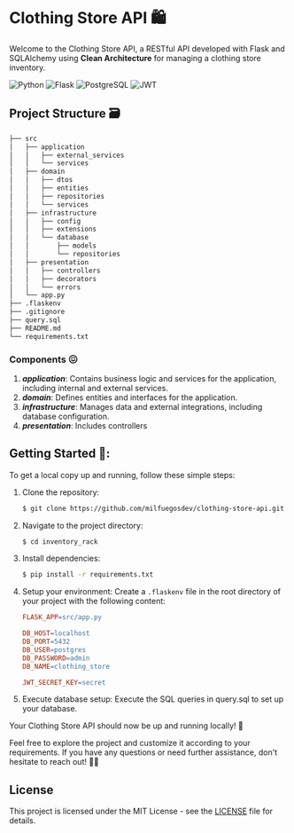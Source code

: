 
# Clothing Store API 🛍️
Welcome to the Clothing Store API, a RESTful API developed with Flask and SQLAlchemy using **Clean Architecture** for managing a clothing store inventory. 


![Python](https://img.shields.io/badge/Python-14354C?style=for-the-badge&logo=python&logoColor=white)
![Flask](https://img.shields.io/badge/Flask-000000?style=for-the-badge&logo=flask&logoColor=white)
![PostgreSQL](https://img.shields.io/badge/PostgreSQL-316192?style=for-the-badge&logo=postgresql&logoColor=white)
![JWT](https://img.shields.io/badge/json%20web%20tokens-323330?style=for-the-badge&logo=json-web-tokens&logoColor=pink)


## Project Structure 🗃️
```.txt
├── src
│   ├── application
│   │   ├── external_services
│   │   └── services
│   ├── domain
│   │   ├── dtos
│   │   ├── entities
│   │   ├── repositories
│   │   └── services
│   ├── infrastructure
│   │   ├── config
│   │   ├── extensions
│   │   └── database
│   │       ├── models
│   │       └── repositories
│   ├── presentation
│   │   ├── controllers
│   │   ├── decorators
│   │   └── errors
│   └── app.py
├── .flaskenv
├── .gitignore
├── query.sql
├── README.md
└── requirements.txt
```

### Components 😖

1. ***application***: Contains business logic and services for the application, including internal and external services.
2. ***domain***: Defines entities and interfaces for the application.
3. ***infrastructure***: Manages data and external integrations, including database configuration.
4. ***presentation***: Includes controllers

## Getting Started 🦕:

To get a local copy up and running, follow these simple steps: 

1. Clone the repository:

   ```bash
   $ git clone https://github.com/milfuegosdev/clothing-store-api.git
   ```

2. Navigate to the project directory:

   ```bash
   $ cd inventory_rack
   ```

3. Install dependencies:
   ```bash
   $ pip install -r requirements.txt
   ```

4. Setup your environment: 
Create a `.flaskenv` file in the root directory of your project with the following content:

   ```makefile
   FLASK_APP=src/app.py

   DB_HOST=localhost
   DB_PORT=5432
   DB_USER=postgres
   DB_PASSWORD=admin
   DB_NAME=clothing_store

   JWT_SECRET_KEY=secret
   ```
5. Execute database setup: Execute the SQL queries in query.sql to set up your database.

Your Clothing Store API should now be up and running locally! 🚀


Feel free to explore the project and customize it according to your requirements. If you have any questions or need further assistance, don't hesitate to reach out! 🦖👕

## License
This project is licensed under the MIT License - see the [LICENSE](LICENSE) file for details.
